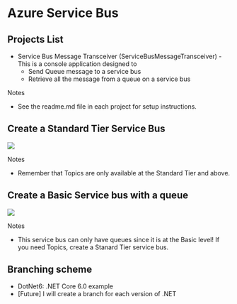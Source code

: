 # Azure Service Bus

## Projects List
- Service Bus Message Transceiver (ServiceBusMessageTransceiver) - This is a console application designed to 
    - Send Queue message to a service bus
    - Retrieve all the message from a queue on a service bus 
  
Notes
- See the readme.md file in each project for setup instructions.



## Create a **Standard** Tier Service Bus
<a href="https://portal.azure.com/#create/Microsoft.Template/uri/https%3a%2f%2fraw.githubusercontent.com%2fmadcodemonkey%2fAzure.ServiceBus%2fmain%2fARM-Files%2fStandardServiceBus.json" target="_blank">
       <img src="https://aka.ms/deploytoazurebutton"/>
</a>


Notes
- Remember that Topics are only available at the Standard Tier and above.

## Create a **Basic** Service bus with a queue
<a href="https://portal.azure.com/#create/Microsoft.Template/uri/https%3a%2f%2fraw.githubusercontent.com%2fmadcodemonkey%2fAzure.ServiceBus%2fmain%2fARM-Files%2fBasicServiceBusWithQueue.json" target="_blank">
       <img src="https://aka.ms/deploytoazurebutton"/>
</a>


Notes
- This service bus can only have queues since it is at the Basic level!  If you need Topics, create a Stanard Tier service bus.

## Branching scheme
- DotNet6: .NET Core 6.0 example
- [Future] I will create a branch for each version of .NET 

